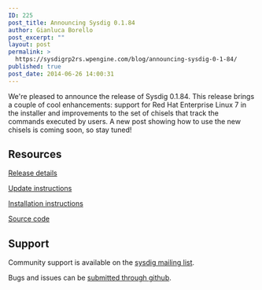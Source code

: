 ```yaml
---
ID: 225
post_title: Announcing Sysdig 0.1.84
author: Gianluca Borello
post_excerpt: ""
layout: post
permalink: >
  https://sysdigrp2rs.wpengine.com/blog/announcing-sysdig-0-1-84/
published: true
post_date: 2014-06-26 14:00:31
---
```

We're pleased to announce the release of Sysdig 0.1.84. This release brings a couple of cool enhancements: support for Red Hat Enterprise Linux 7 in the installer and improvements to the set of chisels that track the commands executed by users. A new post showing how to use the new chisels is coming soon, so stay tuned! 
## Resources

[Release details][1]

[Update instructions][2]

[Installation instructions][3]

[Source code][4]

## Support

Community support is available on the [sysdig mailing list][5].

Bugs and issues can be [submitted through github][6].

 [1]: https://github.com/draios/sysdig/releases
 [2]: https://github.com/draios/sysdig/wiki/Sysdig%20Update%20and%20Uninstall
 [3]: http://www.sysdig.org/install/
 [4]: https://github.com/draios/sysdig
 [5]: https://groups.google.com/forum/#!forum/sysdig
 [6]: https://github.com/draios/sysdig/issues?state=open